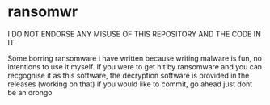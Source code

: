 # ransomwr
I DO NOT ENDORSE ANY MISUSE OF THIS REPOSITORY AND THE CODE IN IT

Some borring ransomware i have written because writing malware is fun, no intentions to use it myself.
If you were to get hit by ransomware and you can recgognise it as this software, the decryption software is provided in the releases (working on that)
if you would like to commit, go ahead just dont be an drongo